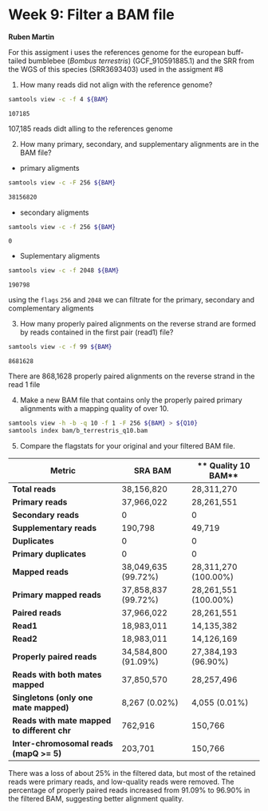 # Week 9: Filter a BAM file
**Ruben Martin**

For this assigment i uses the references genome for the european buff-tailed bumblebee (*Bombus terrestris*) (GCF_910591885.1) and the SRR from the WGS of this species (SRR3693403) used in the assigment #8

1. How many reads did not align with the reference genome?

```bash
samtools view -c -f 4 ${BAM}
```
```
107185
```
107,185 reads didt alling to the references genome 

2. How many primary, secondary, and supplementary alignments are in the BAM file?
* primary aligments 
```bash
samtools view -c -F 256 ${BAM}
```
```bash
38156820
```

* secondary aligments 
``` bash 
samtools view -c -f 256 ${BAM}
```
```
0
```

* Suplementary aligments 

``` bash
samtools view -c -f 2048 ${BAM}
```
```
190798
```
using the `flags` `256` and `2048` we can filtrate for the primary, secondary and complementary aligments 


3. How many properly paired alignments on the reverse strand are formed by reads contained in the first pair (read1) file?
```bash
samtools view -c -f 99 ${BAM}
```
```
8681628
```
There are 868,1628 properly paired alignments on the reverse strand in the read 1 file

4. Make a new BAM file that contains only the properly paired primary alignments with a mapping quality of over 10.

```bash
samtools view -h -b -q 10 -f 1 -F 256 ${BAM} > ${Q10}
samtools index bam/b_terrestris_q10.bam
```


5. Compare the flagstats for your original and your filtered BAM file.

| **Metric**                                  | **SRA BAM**            | ** Quality 10  BAM**           |
|---------------------------------------------|-----------------------------|----------------------------|
| **Total reads**                             | 38,156,820                  | 28,311,270                 |
| **Primary reads**                           | 37,966,022                  | 28,261,551                 |
| **Secondary reads**                         | 0                           | 0                          |
| **Supplementary reads**                     | 190,798                     | 49,719                     |
| **Duplicates**                              | 0                           | 0                          |
| **Primary duplicates**                      | 0                           | 0                          |
| **Mapped reads**                            | 38,049,635 (99.72%)         | 28,311,270 (100.00%)       |
| **Primary mapped reads**                    | 37,858,837 (99.72%)         | 28,261,551 (100.00%)       |
| **Paired reads**                            | 37,966,022                  | 28,261,551                 |
| **Read1**                                   | 18,983,011                  | 14,135,382                 |
| **Read2**                                   | 18,983,011                  | 14,126,169                 |
| **Properly paired reads**                   | 34,584,800 (91.09%)         | 27,384,193 (96.90%)        |
| **Reads with both mates mapped**            | 37,850,570                  | 28,257,496                 |
| **Singletons (only one mate mapped)**       | 8,267 (0.02%)               | 4,055 (0.01%)              |
| **Reads with mate mapped to different chr** | 762,916                     | 150,766                    |
| **Inter-chromosomal reads (mapQ >= 5)**     | 203,701                     | 150,766                    |

There was a loss of about 25% in the filtered data, but most of the retained reads were primary reads, and low-quality reads were removed.
The percentage of properly paired reads increased from 91.09% to 96.90% in the filtered BAM, suggesting better alignment quality.